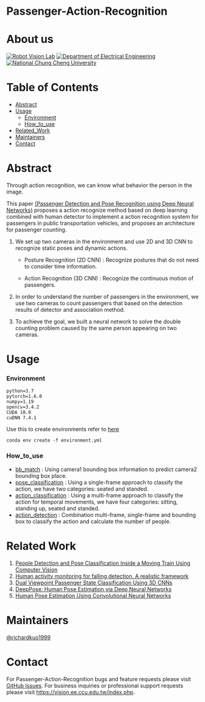 # Passenger-Action-Recognition
# About us
[![Robot Vision Lab](https://img.shields.io/badge/Robot%20Vision-Lab-brightgreen.svg?style=flat-square)](https://vision.ee.ccu.edu.tw/index.php)
[![Department of Electrical Engineering](https://img.shields.io/badge/Department%20of-Electrical_Engineering-blue.svg?style=flat-square)](http://www.ee.ccu.edu.tw/main.php)
[![National Chung Cheng University](https://img.shields.io/badge/National%20-Chung_Cheng_University-blue.svg?style=flat-square)](https://www.ccu.edu.tw/eng/index.php)

# Table of Contents
- [Abstract](#abstract)
- [Usage](#usage)
	- [Environment](#environment)
	- [How_to_use](#how_to_use)
- [Related_Work](#related-work)
- [Maintainers](#maintainers)
- [Contact](#contact)

# Abstract
	
Through action recognition, we can know what behavior the person in the image. 

This paper [(Passenger Detection and Pose Recognition using Deep Neural Networks)](https://ndltd.ncl.edu.tw/cgi-bin/gs32/gsweb.cgi/login?o=dnclcdr&s=id=%22108CCU00442053%22.&searchmode=basic) proposes a action recognize method based on deep learning combined with human detector to implement a action recognition system for passengers in public transportation vehicles, and proposes an architecture for passenger counting. 

1. We set up two cameras in the environment and use 2D and 3D CNN to recognize static poses and dynamic actions. 

	- Posture Recognition (2D CNN) : Recognize postures that do not need to consider time information. 

	- Action Recognition (3D CNN) : Recognize the continuous motion of passengers. 

2. In order to understand the number of passengers in the environment, we use two cameras to count passengers that based on the detection results of detector and association method. 

3. To achieve the goal, we built a neural network to solve the double counting problem caused by the same person appearing on two cameras.







# Usage

### Environment
```
python=3.7
pytorch=1.6.0
numpy=1.19
opencv=3.4.2
CUDA 10.0
cuDNN 7.4.1 
```
Use this to create environments
refer to [here](https://conda.io/projects/conda/en/latest/user-guide/tasks/manage-environments.html#id2)
```
conda env create -f environment.yml
```
	
### How_to_use
- [bb_match](https://github.com/richardkuo1999/Passenger-Action-Recognition/wiki/bb_match)  : Using camera1 bounding box information to predict camera2 bounding box place.
- [pose_classification](https://github.com/richardkuo1999/Passenger-Action-Recognition/wiki/pose_classification) : Using a single-frame approach to classify the action, we have two categories:  seated and standed.
- [action_classification](https://github.com/richardkuo1999/Passenger-Action-Recognition/wiki/action_classification) : Using a multi-frame approach to classify the action for temporal movements, we have four categories: sitting, standing up, seated and standed.
-  [action_detection](https://github.com/richardkuo1999/Passenger-Action-Recognition/wiki/action_detection) : Combination multi-frame, single-frame and bounding box to classify the action and calculate the number of people.


# Related Work
1. [People Detection and Pose Classification Inside a Moving Train Using Computer Vision](https://core.ac.uk/download/pdf/288501396.pdf)
3. [Human activity monitoring for falling detection. A realistic framework](https://ieeexplore.ieee.org/document/7743617)
4. [Dual Viewpoint Passenger State Classification Using 3D CNNs](https://ieeexplore.ieee.org/document/8500564)
5. [DeepPose: Human Pose Estimation via Deep Neural Networks](https://ieeexplore.ieee.org/document/6909610)
6. [Human Pose Estimation Using Convolutional Neural Networks](https://ieeexplore.ieee.org/document/8701267)


# Maintainers
[@richardkuo1999](https://github.com/Richardkuo1999)



# Contact
For Passenger-Action-Recognition bugs and feature requests please visit [GitHub Issues](https://github.com/richardkuo1999/Passenger-Action-Recognition/issues). For business inquiries or professional support requests please visit https://vision.ee.ccu.edu.tw/index.php.
